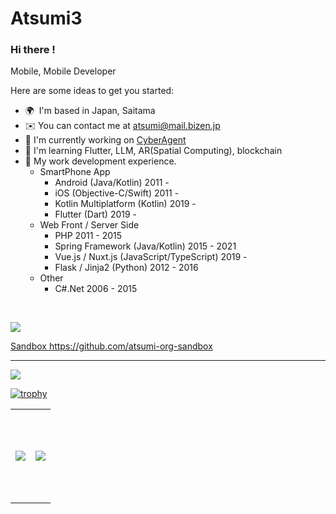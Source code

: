 # Atsumi3

### Hi there !
Mobile, Mobile Developer

Here are some ideas to get you started:

* 🌍  I'm based in Japan, Saitama
* ✉️ You can contact me at [atsumi@mail.bizen.jp](atsumi@mail.bizen.jp)
* 🔭 I'm currently working on [CyberAgent](https://www.cyberagent.co.jp/)
* 🌟 I'm learning Flutter, LLM, AR(Spatial Computing), blockchain
* 🧰 My work development experience.
  * SmartPhone App
    * Android (Java/Kotlin) 2011 -
    * iOS (Objective-C/Swift) 2011 -
    * Kotlin Multiplatform (Kotlin) 2019 -
    * Flutter (Dart) 2019 -
  * Web Front / Server Side
    * PHP 2011 - 2015
    * Spring Framework (Java/Kotlin) 2015 - 2021
    * Vue.js / Nuxt.js (JavaScript/TypeScript) 2019 -
    * Flask / Jinja2 (Python) 2012 - 2016
  * Other
    * C#.Net 2006 - 2015

<br>

<a href="https://twitter.com/fox9s"><img src="https://img.shields.io/badge/twitter-%231DA1F2.svg?&style=for-the-badge&logo=twitter&logoColor=white" />

Sandbox 
https://github.com/atsumi-org-sandbox

---

![](https://github-profile-summary-cards.vercel.app/api/cards/profile-details?username=Atsumi3&theme=monokai)

[![trophy](https://github-profile-trophy.vercel.app/?username=Atsumi3&theme=monokai)](https://github.com/ryo-ma/github-profile-trophy)


<table>
<tr>
<td height="150px">
    <img src="https://github-profile-summary-cards.vercel.app/api/cards/most-commit-language?username=Atsumi3&theme=monokai" />
</td>
<td height="150px">
    <img src="https://github-readme-stats.vercel.app/api/top-langs/?username=Atsumi3&layout=compact&theme=monokai" />
</td>
</tr>
</table>
